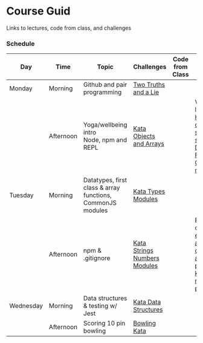 # Course Guid
Links to lectures, code from class, and challenges

### Schedule

| Day                                                                                                              | Time        |  Topic                                                                 | Challenges                                                                                            | Code from Class | Video Lecture                                                                                                                                                                                                                                                                                      |
|------------------------------------------------------------------------------------------------------------------|-------------|------------------------------------------------------------------------|-------------------------------------------------------------------------------------------------------|----------|--------------------------------------------------------------------------------------------------------------------------------------------------------------------------------------------------------------------------------------------------------------------------------------------|
|Monday      | Morning     | Github and pair programming                                            | [Two Truths and a Lie](https://github.com/dev-academy-challenges/two-truths-and-a-lie)                |          |                                                                                                                                                                                                                                                                                            |
|                                                                                                                  | Afternoon   | Yoga/wellbeing intro<br> Node, npm and REPL                          | [Kata Objects and Arrays](https://github.com/dev-academy-challenges/kata-objects-and-arrays)          |          | Video lectures:<br> [Hierarchy of code in software systems](https://www.youtu.be/qQwNjzoGq2o)<br> [Data types](https://www.youtu.be/bejVI4FLv5o)<br> [Functions](https://www.youtu.be/3SO_Wyv2vAE)<br> [CommonJS modules](https://www.youtu.be/03Xc8Snd8B8)                                |
|Tuesday    | Morning     | Datatypes, first class & array functions, CommonJS modules             | [Kata Types Modules](https://github.com/dev-academy-challenges/kata-types-modules)                    |          |                                                                                                                                                                                                                                                                                            |
|                                                                                                                  | Afternoon   | npm & .gitignore                                                       | [Kata Strings Numbers Modules](https://github.com/dev-academy-challenges/kata-strings-numbers-modules)|          | Bonus challenges:<br> [exercise-arrays](https://github.com/dev-academy-challenges/exercise-arrays)<br> [object-array-practice](https://github.com/dev-academy-challenges/object-array-practice)<br> [kata-number-patterns](https://github.com/dev-academy-challenges/kata-number-patterns) |
|Wednesday | Morning     | Data structures & testing w/ Jest                                      | [Kata Data Structures](https://github.com/dev-academy-challenges/kata-data-structures)                |          |                                                                                                                                                                                                                                                                                            |
|                                                                                                                  | Afternoon   | Scoring 10 pin bowling                                                 | [Bowling Kata](https://github.com/dev-academy-challenges/bowling-kata)                                |          |                                                                                                                                                                                                                                                                                            |
